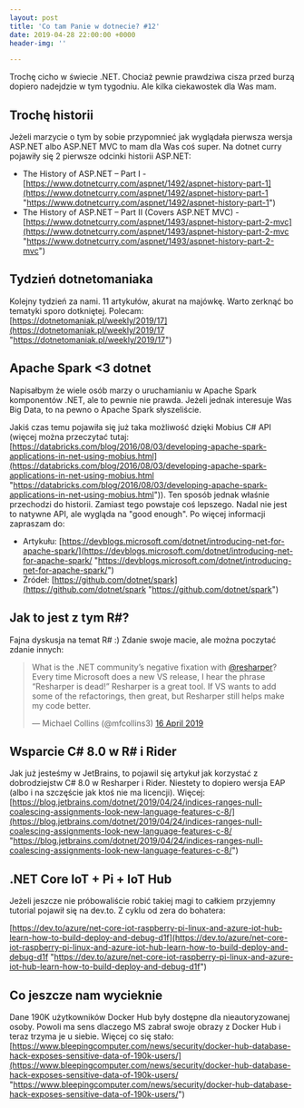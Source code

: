 ```yaml
---
layout: post
title: 'Co tam Panie w dotnecie? #12'
date: 2019-04-28 22:00:00 +0000
header-img: ''

---
```

Trochę cicho w świecie .NET. Chociaż pewnie prawdziwa cisza przed burzą dopiero nadejdzie w tym tygodniu. Ale kilka ciekawostek dla Was mam.

## Trochę historii

Jeżeli marzycie o tym by sobie przypomnieć jak wyglądała pierwsza wersja ASP.NET albo ASP.NET MVC to mam dla Was coś super. Na dotnet curry pojawiły się 2 pierwsze odcinki historii ASP.NET:

* The History of ASP.NET – Part I - [https://www.dotnetcurry.com/aspnet/1492/aspnet-history-part-1](https://www.dotnetcurry.com/aspnet/1492/aspnet-history-part-1 "https://www.dotnetcurry.com/aspnet/1492/aspnet-history-part-1")
* The History of ASP.NET – Part II (Covers ASP.NET MVC) - [https://www.dotnetcurry.com/aspnet/1493/aspnet-history-part-2-mvc](https://www.dotnetcurry.com/aspnet/1493/aspnet-history-part-2-mvc "https://www.dotnetcurry.com/aspnet/1493/aspnet-history-part-2-mvc")

## Tydzień dotnetomaniaka

Kolejny tydzień za nami. 11 artykułów, akurat na majówkę. Warto zerknąć bo tematyki sporo dotkniętej. Polecam: [https://dotnetomaniak.pl/weekly/2019/17](https://dotnetomaniak.pl/weekly/2019/17 "https://dotnetomaniak.pl/weekly/2019/17")

## Apache Spark <3 dotnet

Napisałbym że wiele osób marzy o uruchamianiu w Apache Spark komponentów .NET, ale to pewnie nie prawda. Jeżeli jednak interesuje Was Big Data, to na pewno o Apache Spark słyszeliście.

Jakiś czas temu pojawiła się już taka możliwość dzięki Mobius C# API (więcej można przeczytać tutaj: [https://databricks.com/blog/2016/08/03/developing-apache-spark-applications-in-net-using-mobius.html](https://databricks.com/blog/2016/08/03/developing-apache-spark-applications-in-net-using-mobius.html "https://databricks.com/blog/2016/08/03/developing-apache-spark-applications-in-net-using-mobius.html")). Ten sposób jednak właśnie przechodzi do historii. Zamiast tego powstaje coś lepszego. Nadal nie jest to natywne API, ale wygląda na "good enough". Po więcej informacji zapraszam do:

* Artykułu: [https://devblogs.microsoft.com/dotnet/introducing-net-for-apache-spark/](https://devblogs.microsoft.com/dotnet/introducing-net-for-apache-spark/ "https://devblogs.microsoft.com/dotnet/introducing-net-for-apache-spark/")
* Źródeł: [https://github.com/dotnet/spark](https://github.com/dotnet/spark "https://github.com/dotnet/spark")

## Jak to jest z tym R#?

Fajna dyskusja na temat R# :) Zdanie swoje macie, ale można poczytać zdanie innych:
<blockquote class="twitter-tweet" data-lang="en-gb"><p lang="en" dir="ltr">What is the .NET community’s negative fixation with <a href="https://twitter.com/resharper?ref_src=twsrc%5Etfw">@resharper</a>? Every time Microsoft does a new VS release, I hear the phrase “Resharper is dead!” Resharper is a great tool. If VS wants to add some of the refactorings, then great, but Resharper still helps make my code better.</p>— Michael Collins (@mfcollins3) <a href="https://twitter.com/mfcollins3/status/1118209661054767104?ref_src=twsrc%5Etfw">16 April 2019</a></blockquote>
<script async src="https://platform.twitter.com/widgets.js" charset="utf-8"></script>

## Wsparcie C# 8.0 w R# i Rider

Jak już jesteśmy w JetBrains, to pojawil się artykuł jak korzystać z dobrodziejstw C# 8.0 w Resharper i Rider. Niestety to dopiero wersja EAP (albo i na szczęście jak ktoś nie ma licencji). Więcej: [https://blog.jetbrains.com/dotnet/2019/04/24/indices-ranges-null-coalescing-assignments-look-new-language-features-c-8/](https://blog.jetbrains.com/dotnet/2019/04/24/indices-ranges-null-coalescing-assignments-look-new-language-features-c-8/ "https://blog.jetbrains.com/dotnet/2019/04/24/indices-ranges-null-coalescing-assignments-look-new-language-features-c-8/")

## .NET Core IoT + Pi + IoT Hub

Jeżeli jeszcze nie próbowaliście robić takiej magi to całkiem przyjemny tutorial pojawił się na dev.to. Z cyklu od zera do bohatera:

[https://dev.to/azure/net-core-iot-raspberry-pi-linux-and-azure-iot-hub-learn-how-to-build-deploy-and-debug-d1f](https://dev.to/azure/net-core-iot-raspberry-pi-linux-and-azure-iot-hub-learn-how-to-build-deploy-and-debug-d1f "https://dev.to/azure/net-core-iot-raspberry-pi-linux-and-azure-iot-hub-learn-how-to-build-deploy-and-debug-d1f")

## Co jeszcze nam wycieknie

Dane 190K użytkowników Docker Hub były dostępne dla nieautoryzowanej osoby. Powoli ma sens dlaczego MS zabrał swoje obrazy z Docker Hub i teraz trzyma je u siebie. Więcej co się stało: [https://www.bleepingcomputer.com/news/security/docker-hub-database-hack-exposes-sensitive-data-of-190k-users/](https://www.bleepingcomputer.com/news/security/docker-hub-database-hack-exposes-sensitive-data-of-190k-users/ "https://www.bleepingcomputer.com/news/security/docker-hub-database-hack-exposes-sensitive-data-of-190k-users/")